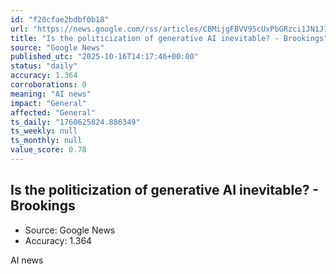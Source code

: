 ```yaml
---
id: "f20cfae2bdbf0b18"
url: "https://news.google.com/rss/articles/CBMijgFBVV95cUxPbGRzci1JN1J1QTRWS2Q1NWhiaEdPaUtOZUU4dTNMR0c4dGU0M2pockJzU2JrNGZMd1lfQ3V0VnR1OFJhQTM1VWxIZGZmTTRFOW0zOE1kcWtjakdiRjF1Qkh1bzlndHdwWW9rcjJZcVBxMFFwY1A2d2d2YkNHcnBTaFpKNTZITnh4OTNqR3lB?oc=5"
title: "Is the politicization of generative AI inevitable? - Brookings"
source: "Google News"
published_utc: "2025-10-16T14:17:46+00:00"
status: "daily"
accuracy: 1.364
corroborations: 0
meaning: "AI news"
impact: "General"
affected: "General"
ts_daily: "1760625824.886349"
ts_weekly: null
ts_monthly: null
value_score: 0.78
---
```

## Is the politicization of generative AI inevitable? - Brookings

- Source: Google News
- Accuracy: 1.364

AI news
